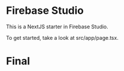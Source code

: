 # Firebase Studio

This is a NextJS starter in Firebase Studio.

To get started, take a look at src/app/page.tsx.
# Final
